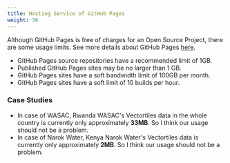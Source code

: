 ```yaml
---
title: Hosting Service of GitHub Pages
weight: 36
---
```


Although GitHub Pages is free of charges for an Open Source Project, there are some usage limits. See more details about GitHub Pages [here](https://docs.github.com/en/github/working-with-github-pages/about-github-pages).
* GitHub Pages source repositories have a recommended limit of 1GB.
* Published GitHub Pages sites may be no larger than 1 GB.
* GitHub Pages sites have a soft bandwidth limit of 100GB per month.
* GitHub Pages sites have a soft limit of 10 builds per hour.

### Case Studies
- In case of WASAC, Rwanda
WASAC's Vectortiles data in the whole country is currently only approximately **33MB**. So I think our usage should not be a problem.
- In case of Narok Water, Kenya
Narok Water's Vectortiles data is currently only approximately **2MB**. So I think our usage should not be a problem.
